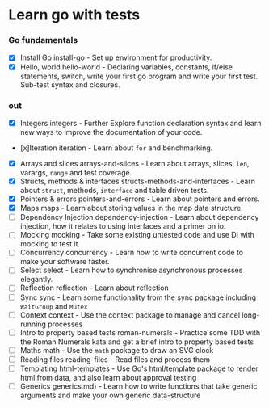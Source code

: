 # Learn go with tests

### Go fundamentals

- [x] Install Go install-go - Set up environment for productivity.
- [x] Hello, world hello-world - Declaring variables, constants, if/else statements, switch, write your first go program and write your first test. Sub-test syntax and closures.

### out

- [x] Integers integers - Further Explore function declaration syntax and learn new ways to improve the documentation of your code.
- [x]Iteration iteration - Learn about `for` and benchmarking.
- [x] Arrays and slices arrays-and-slices - Learn about arrays, slices, `len`, varargs, `range` and test coverage.
- [x] Structs, methods & interfaces structs-methods-and-interfaces - Learn about `struct`, methods, `interface` and table driven tests.
- [x] Pointers & errors pointers-and-errors - Learn about pointers and errors.
- [x] Maps maps - Learn about storing values in the map data structure.
- [ ] Dependency Injection dependency-injection - Learn about dependency injection, how it relates to using interfaces and a primer on io.
- [ ] Mocking mocking - Take some existing untested code and use DI with mocking to test it.
- [ ] Concurrency concurrency - Learn how to write concurrent code to make your software faster.
- [ ] Select select - Learn how to synchronise asynchronous processes elegantly.
- [ ] Reflection reflection - Learn about reflection
- [ ] Sync sync - Learn some functionality from the sync package including `WaitGroup` and `Mutex`
- [ ] Context context - Use the context package to manage and cancel long-running processes
- [ ] Intro to property based tests roman-numerals - Practice some TDD with the Roman Numerals kata and get a brief intro to property based tests
- [ ] Maths math - Use the `math` package to draw an SVG clock
- [ ] Reading files reading-files - Read files and process them
- [ ] Templating html-templates - Use Go's html/template package to render html from data, and also learn about approval testing
- [ ] Generics generics.md) - Learn how to write functions that take generic arguments and make your own generic data-structure
